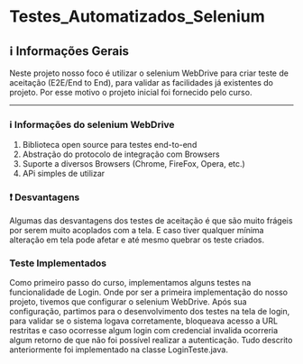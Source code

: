 # Testes_Automatizados_Selenium

## :information_source: Informações Gerais 

Neste projeto nosso foco é utilizar o selenium WebDrive para criar teste de aceitação (E2E/End to End), para validar as facilidades já existentes do projeto. Por esse motivo o projeto inicial foi fornecido pelo curso.

---
### :information_source: Informações do selenium WebDrive

1. Biblioteca open source para testes end-to-end
2. Abstração do protocolo de integração com Browsers
3. Suporte a diversos Browsers (Chrome, FireFox, Opera, etc.)
4. APi simples de utilizar

### :heavy_exclamation_mark: Desvantagens

Algumas das desvantagens dos testes de aceitação é que são muito frágeis por serem muito acoplados com a tela. E caso tiver qualquer mínima alteração em tela pode afetar e até mesmo quebrar os teste criados.

### Teste Implementados

Como primeiro passo do curso, implementamos alguns testes na funcionalidade de Login. Onde por ser a primeira implementação do nosso projeto, tivemos que configurar o selenium WebDrive. Após sua configuração, partimos para o desenvolvimento dos testes na tela de login, para validar se o sistema logava corretamente, bloqueava acesso a URL restritas e caso ocorresse algum login com credencial invalida ocorreria algum retorno de que não foi possível realizar a autenticação. Tudo descrito anteriormente foi implementado na classe LoginTeste.java.
